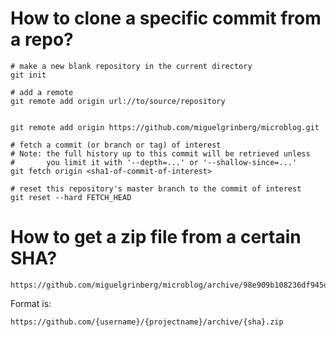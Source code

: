# How to clone a specific commit from a repo?

	# make a new blank repository in the current directory
	git init

	# add a remote
	git remote add origin url://to/source/repository

	
	git remote add origin https://github.com/miguelgrinberg/microblog.git

	# fetch a commit (or branch or tag) of interest
	# Note: the full history up to this commit will be retrieved unless 
	#       you limit it with '--depth=...' or '--shallow-since=...'
	git fetch origin <sha1-of-commit-of-interest>

	# reset this repository's master branch to the commit of interest
	git reset --hard FETCH_HEAD

# How to get a zip file from a certain SHA?

	https://github.com/miguelgrinberg/microblog/archive/98e909b108236df945d8de0125f138426eb161fa.zip

Format is:

	https://github.com/{username}/{projectname}/archive/{sha}.zip